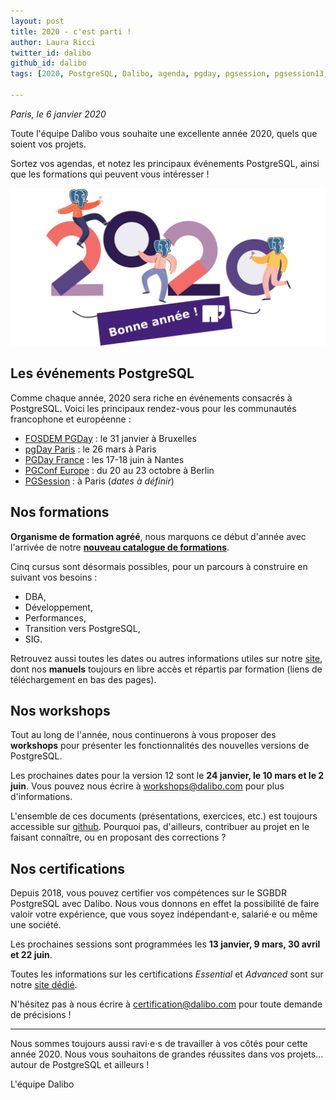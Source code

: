 ```yaml
---
layout: post
title: 2020 - c'est parti !
author: Laura Ricci
twitter_id: dalibo
github_id: dalibo
tags: [2020, PostgreSQL, Dalibo, agenda, pgday, pgsession, pgsession13, PGConf.EU, FOSDEM, workshops, formations]

---
```

*Paris, le 6 janvier 2020* 

Toute l'équipe Dalibo vous souhaite une excellente année 2020, quels que soient vos projets.

Sortez vos agendas, et notez les principaux événements PostgreSQL, ainsi que les formations qui peuvent vous intéresser !

<!--MORE-->

![voeux_2020](https://raw.githubusercontent.com/dalibo/blog/gh-pages/img/voeux_2020.png)


## Les événements PostgreSQL

Comme chaque année, 2020 sera riche en événements consacrés à PostgreSQL. Voici les principaux rendez-vous pour les communautés francophone et européenne :

  * [FOSDEM PGDay](https://2020.fosdempgday.org/) : le 31 janvier à Bruxelles
  * [pgDay Paris](https://2020.pgday.paris/) : le 26 mars à Paris
  * [PGDay France](https://www.postgresql.fr/pgday2020/accueil) : les 17-18 juin à Nantes
  * [PGConf Europe](https://2020.pgconf.eu/) : du 20 au 23 octobre à Berlin
  * [PGSession](https://dali.bo/2020_site_pgsessions) : à Paris (*dates à définir*)
 

## Nos formations

**Organisme de formation agréé**, nous marquons ce début d'année avec l'arrivée de notre **[nouveau catalogue de formations](https://dali.bo/catalogue-formations)**.

Cinq cursus sont désormais possibles, pour un parcours à construire en suivant vos besoins : 
  * DBA,
  * Développement,
  * Performances,
  * Transition vers PostgreSQL,
  * SIG.
  
Retrouvez aussi toutes les dates ou autres informations utiles sur notre [site](https://dali.bo/formations), dont nos **manuels** toujours en libre accès et répartis par formation (liens de téléchargement en bas des pages).


## Nos workshops

Tout au long de l'année, nous continuerons à vous proposer des **workshops** pour présenter les fonctionnalités des nouvelles
versions de PostgreSQL.

Les prochaines dates pour la version 12 sont le **24 janvier, le 10 mars et le 2 juin**. Vous pouvez nous écrire à [workshops@dalibo.com](workshops@dalibo.com) pour plus d'informations.

L'ensemble de ces documents (présentations, exercices, etc.) est toujours accessible sur [github](https://dali.bo/workshops_github). Pourquoi pas, d'ailleurs, contribuer au projet en le faisant connaître, ou en proposant des corrections ?


## Nos certifications

Depuis 2018, vous pouvez certifier vos compétences sur le SGBDR PostgreSQL avec Dalibo. Nous vous donnons en effet la possibilité de faire valoir votre expérience, que vous soyez indépendant⋅e, salarié⋅e ou même une société.

Les prochaines sessions sont programmées les **13 janvier, 9 mars, 30 avril et 22 juin**.

Toutes les informations sur les certifications *Essential* et *Advanced* sont sur notre [site dédié](https://dali.bo/site_certification).

N'hésitez pas à nous écrire à [certification@dalibo.com](certification@dalibo.com) pour toute demande de précisions !

----------------

Nous sommes toujours aussi ravi⋅e⋅s de travailler à vos côtés pour cette année 2020. Nous vous souhaitons de grandes réussites dans vos projets... autour de PostgreSQL et ailleurs !

L'équipe Dalibo
